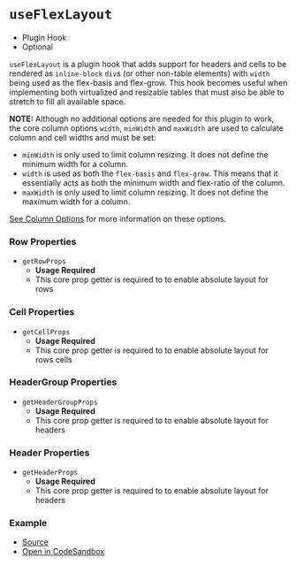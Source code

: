 # `useFlexLayout`

- Plugin Hook
- Optional

`useFlexLayout` is a plugin hook that adds support for headers and cells to be rendered as `inline-block` `div`s (or other non-table elements) with `width` being used as the flex-basis and flex-grow. This hook becomes useful when implementing both virtualized and resizable tables that must also be able to stretch to fill all available space.

**NOTE:** Although no additional options are needed for this plugin to work, the core column options `width`, `minWidth` and `maxWidth` are used to calculate column and cell widths and must be set:

- `minWidth` is only used to limit column resizing. It does not define the minimum width for a column.
- `width` is used as both the `flex-basis` and `flex-grow`. This means that it essentially acts as both the minimum width and flex-ratio of the column.
- `maxWidth` is only used to limit column resizing. It does not define the maximum width for a column.

[See Column Options](#column-options) for more information on these options.

### Row Properties

- `getRowProps`
  - **Usage Required**
  - This core prop getter is required to to enable absolute layout for rows

### Cell Properties

- `getCellProps`
  - **Usage Required**
  - This core prop getter is required to to enable absolute layout for rows cells

### HeaderGroup Properties

- `getHeaderGroupProps`
  - **Usage Required**
  - This core prop getter is required to to enable absolute layout for headers

### Header Properties

- `getHeaderProps`
  - **Usage Required**
  - This core prop getter is required to to enable absolute layout for headers

### Example

- [Source](https://github.com/tannerlinsley/react-table/tree/master/examples/block-layout)
- [Open in CodeSandbox](https://codesandbox.io/s/github/tannerlinsley/react-table/tree/master/examples/block-layout)
